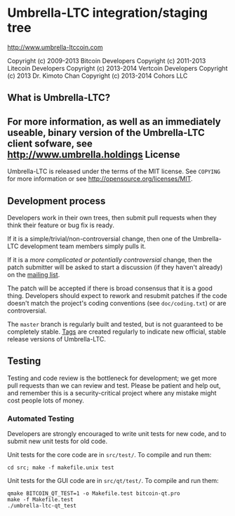 Umbrella-LTC integration/staging tree
================================

http://www.umbrella-ltccoin.com

Copyright (c) 2009-2013 Bitcoin Developers
Copyright (c) 2011-2013 Litecoin Developers
Copyright (c) 2013-2014 Vertcoin Developers
Copyright (c)    2013   Dr. Kimoto Chan
Copyright (c) 2013-2014 Cohors LLC

What is Umbrella-LTC?
----------------

For more information, as well as an immediately useable, binary version of
the Umbrella-LTC client sofware, see http://www.umbrella.holdings
License
-------

Umbrella-LTC is released under the terms of the MIT license. See `COPYING` for more
information or see http://opensource.org/licenses/MIT.

Development process
-------------------

Developers work in their own trees, then submit pull requests when they think
their feature or bug fix is ready.

If it is a simple/trivial/non-controversial change, then one of the Umbrella-LTC
development team members simply pulls it.

If it is a *more complicated or potentially controversial* change, then the patch
submitter will be asked to start a discussion (if they haven't already) on the
[mailing list](http://sourceforge.net/mailarchive/forum.php?forum_name=bitcoin-development).

The patch will be accepted if there is broad consensus that it is a good thing.
Developers should expect to rework and resubmit patches if the code doesn't
match the project's coding conventions (see `doc/coding.txt`) or are
controversial.

The `master` branch is regularly built and tested, but is not guaranteed to be
completely stable. [Tags](https://github.com/licentia/umbrella-ltccoin) are created
regularly to indicate new official, stable release versions of Umbrella-LTC.

Testing
-------

Testing and code review is the bottleneck for development; we get more pull
requests than we can review and test. Please be patient and help out, and
remember this is a security-critical project where any mistake might cost people
lots of money.

### Automated Testing

Developers are strongly encouraged to write unit tests for new code, and to
submit new unit tests for old code.

Unit tests for the core code are in `src/test/`. To compile and run them:

    cd src; make -f makefile.unix test

Unit tests for the GUI code are in `src/qt/test/`. To compile and run them:

    qmake BITCOIN_QT_TEST=1 -o Makefile.test bitcoin-qt.pro
    make -f Makefile.test
    ./umbrella-ltc-qt_test

